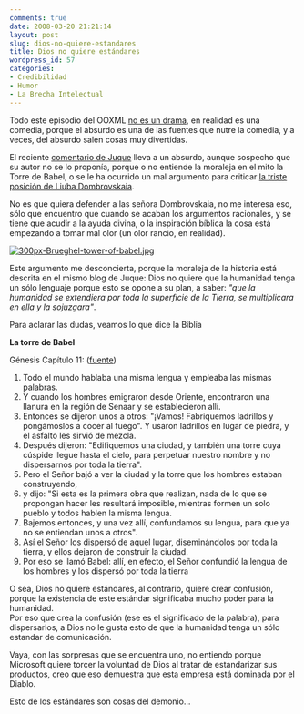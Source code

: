 ```yaml
---
comments: true
date: 2008-03-20 21:21:14
layout: post
slug: dios-no-quiere-estandares
title: Dios no quiere estándares
wordpress_id: 57
categories:
- Credibilidad
- Humor
- La Brecha Intelectual
---
```


Todo este episodio del OOXML [no es un drama](http://blog.maz.cl/2008/03/ooxml-antes-durante-y-despus.html), en realidad es una comedia, porque el absurdo es una de las fuentes que nutre la comedia, y a veces, del absurdo salen cosas muy divertidas.

El reciente [comentario de Juque](http://www.juque.cl/weblog/2008/03/27/liuba-dombrovskaia-no-sabe-de-estandares.html) lleva a un absurdo, aunque sospecho que su autor no se lo proponía, porque o no entiende la moraleja en el mito la Torre de Babel, o se le ha ocurrido un mal argumento para criticar [la triste posición de Liuba Dombrovskaia](http://eldiabloenlosdetalles.net/2008/03/27/citas-y-contracitas/).

No es que quiera defender a las señora Dombrovskaia, no me interesa eso, sólo que encuentro que cuando se acaban los argumentos racionales, y se tiene que acudir a la ayuda divina, o la inspiración bíblica la cosa está empezando a tomar mal olor (un olor rancio, en realidad).

[![300px-Brueghel-tower-of-babel.jpg](http://www.lnds.net/images/300px-brueghel-tower-of-babel.jpg)](http://www.lnds.net/images/300px-Brueghel-tower-of-babel.jpg)

Este argumento me desconcierta, porque la moraleja de la historia está descrita en el mismo blog de Juque: Dios no quiere que la humanidad tenga un sólo lenguaje porque esto se opone a su plan, a saber: _"que la humanidad se extendiera por toda la superficie de la Tierra, se multiplicara en ella y la sojuzgara"_.

Para aclarar las dudas, veamos lo que dice la Biblia

**La torre de Babel**

Génesis Capítulo 11: ([fuente](http://es.catholic.net/biblioteca/libro.phtml?consecutivo=231&capitulo=3027))

  1. Todo el mundo hablaba una misma lengua y empleaba las mismas palabras.
  2. Y cuando los hombres emigraron desde Oriente, encontraron una llanura en la región de Senaar y se establecieron allí.
  3. Entonces se dijeron unos a otros: "¡Vamos! Fabriquemos ladrillos y pongámoslos a cocer al fuego". Y usaron ladrillos en lugar de piedra, y el asfalto les sirvió de mezcla.
  4. Después dijeron: "Edifiquemos una ciudad, y también una torre cuya cúspide llegue hasta el cielo, para perpetuar nuestro nombre y no dispersarnos por toda la tierra".
  5. Pero el Señor bajó a ver la ciudad y la torre que los hombres estaban construyendo,
  6. y dijo: "Si esta es la primera obra que realizan, nada de lo que se propongan hacer les resultará imposible, mientras formen un solo pueblo y todos hablen la misma lengua.
  7. Bajemos entonces, y una vez allí, confundamos su lengua, para que ya no se entiendan unos a otros".
  8. Así el Señor los dispersó de aquel lugar, diseminándolos por toda la tierra, y ellos dejaron de construir la ciudad.
  9. Por eso se llamó Babel: allí, en efecto, el Señor confundió la lengua de los hombres y los dispersó por toda la tierra

O sea, Dios no quiere estándares, al contrario, quiere crear confusión, porque la existencia de este estándar significaba mucho poder para la humanidad.  
Por eso que crea la confusión (ese es el significado de la palabra), para dispersarlos, a Dios no le gusta esto de que la humanidad tenga un sólo estandar de comunicación.

Vaya, con las sorpresas que se encuentra uno, no entiendo porque Microsoft quiere torcer la voluntad de Dios al tratar de estandarizar sus productos, creo que eso demuestra que esta empresa está dominada
por el Diablo.

Esto de los estándares son cosas del demonio...

  
  


